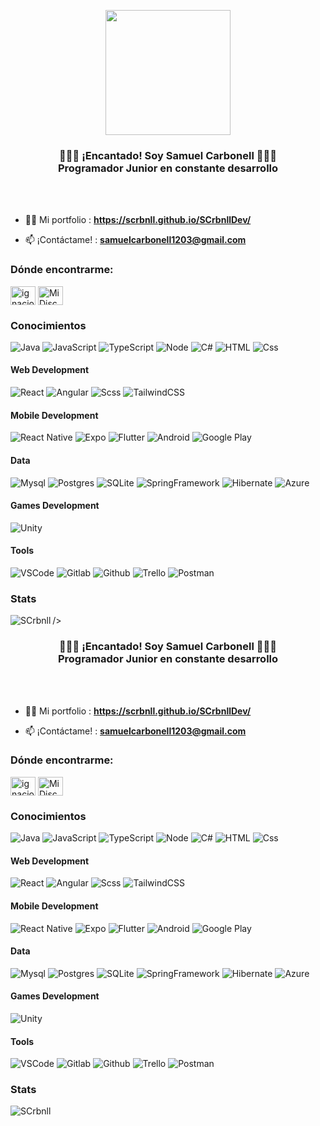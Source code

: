 <p align="center">
   <img align="center" width="200" src="https://scrbnll.github.io/SCrbnllDev/assets/myself-DgevRF3_.jpg" />
   <h3 align="center">👨🏻‍💻 ¡Encantado! Soy Samuel Carbonell 👨🏻‍💻<br />Programador Junior en constante desarrollo</h3>
   <br />
   <br />
   
   - 👨‍💻 Mi portfolio : **https://scrbnll.github.io/SCrbnllDev/**

   - 📫 ¡Contáctame! : **samuelcarbonell1203@gmail.com**
</p>

<h3 align="left">Dónde encontrarme:</h3>
<p align="left">
<a href="https://linkedin.com/in/samuu-crbnll" target="blank"><img align="center" src="https://raw.githubusercontent.com/rahuldkjain/github-profile-readme-generator/master/src/images/icons/Social/linked-in-alt.svg" alt="ignacio-lacruz-ba018a22b" height="30" width="40" /></a>
<a href="https://discord.com/users/720332640498221106" target="blank"><img align="center" src="https://www.svgrepo.com/show/353655/discord-icon.svg" alt="Mi Discord" height="30" width="40" /></a>
</p>

<h3>Conocimientos</h3>
<p>
   <img alt="Java" src="https://img.shields.io/badge/Java-ED8B00?style=for-the-badge&logo=openjdk&logoColor=white&style=flat" />
   <img alt="JavaScript" src="https://img.shields.io/badge/JavaScript-F7DF1E?logo=javascript&logoColor=white&style=flat" />
   <img alt="TypeScript" src="https://img.shields.io/badge/TypeScript-3178C6?logo=typescript&logoColor=white&style=flat" />
   <img alt="Node" src="https://img.shields.io/badge/Node.js-43853D?style=for-the-badge&logo=node.js&logoColor=white&style=flat" />
   <img alt="C#" src="https://img.shields.io/badge/C Sharp-00599C?style=for-the-badge&logo=csharp&logoColor=white&style=flat" />
   <img alt="HTML" src="https://img.shields.io/badge/HTML-E34F26?logo=html5&logoColor=white&style=flat" />
   <img alt="Css" src="https://img.shields.io/badge/CSS-1572B6?logo=css3&logoColor=white&style=flat" />
</p>
<h4>Web Development</h4>
<p>
   <img alt="React" src="https://img.shields.io/badge/React-20232A?style=for-the-badge&logo=react&logoColor=61DAFB&style=flat" />
   <img alt="Angular" src="https://img.shields.io/badge/Angular-c3002f?style=for-the-badge&logo=angular&logoColor=61DAFB&style=flat" />
   <img alt="Scss" src="https://img.shields.io/badge/Scss-CC6699?logo=sass&logoColor=white&style=flat" />
   <img alt="TailwindCSS" src="https://img.shields.io/badge/Tailwind CSS-38B2AC?&logo=tailwind+css&logoColor=white&style=flat"/>
   
</p>
</p>
<h4>Mobile Development</h4>
<p>
   <img alt="React Native" src="https://img.shields.io/badge/React_Native-20232A?style=for-the-badge&logo=react&logoColor=61DAFB&style=flat" />
   <img alt="Expo" src="https://img.shields.io/badge/Expo-1B1F23?style=for-the-badge&logo=expo&logoColor=white&style=flat" />
   <img alt="Flutter" src="https://img.shields.io/badge/Flutter-0553B1?style=for-the-badge&logo=flutter&logoColor=white&style=flat" />
   <img alt="Android" src="https://img.shields.io/badge/Android-3DDC84?style=for-the-badge&logo=android&logoColor=white&style=flat" />
   <img alt="Google Play" src="https://img.shields.io/badge/Google_Play-414141?style=for-the-badge&logo=google-play&logoColor=white&style=flat" />
</p>
   
<h4>Data</h4>
<p>
   <img alt="Mysql" src="https://img.shields.io/badge/MySQL-00000F?style=for-the-badge&logo=mysql&logoColor=white&style=flat" />  
   <img alt="Postgres" src="https://img.shields.io/badge/PostgreSQL-316192?style=for-the-badge&logo=postgresql&logoColor=white&style=flat" />
   <img alt="SQLite" src="https://img.shields.io/badge/SQLite-07405E?style=for-the-badge&logo=sqlite&logoColor=white&style=flat" />
   <img alt="SpringFramework" src="https://img.shields.io/badge/Spring Framework-007958?style=for-the-badge&logo=spring&logoColor=white&style=flat" />
   <img alt="Hibernate" src="https://img.shields.io/badge/Hibernate-5A5539?style=for-the-badge&logo=hibernate&logoColor=white&style=flat" />
   <img alt="Azure" src="https://img.shields.io/badge/Azure-07405E?style=for-the-badge&logo=microsoft-azure&logoColor=white&style=flat" />
</p>

<h4>Games Development</h4>
<p>
   <img alt="Unity" src="https://img.shields.io/badge/Unity-3A3A3A?style=for-the-badge&logo=unity&logoColor=61DAFB&style=flat" />
</p>

  <h4>Tools</h4>
<p>
   <img alt="VSCode" src="https://img.shields.io/badge/VSCode-00008B?style=for-the-badge&logo=visual-studio-code&logoColor=white&style=flat" />
   <img alt="Gitlab" src="https://img.shields.io/badge/GitLab-330F63?style=for-the-badge&logo=gitlab&logoColor=white&style=flat" />
   <img alt="Github" src="https://img.shields.io/badge/GitHub-100000?style=for-the-badge&logo=github&logoColor=white&style=flat" />
   <img alt="Trello" src="https://img.shields.io/badge/Trello-0052CC?style=for-the-badge&logo=trello&logoColor=white&style=flat" />
   <img alt="Postman" src="https://img.shields.io/badge/Postman-FF6C37?style=for-the-badge&logo=Postman&logoColor=white&style=flat" />
</p>


<h3>Stats</h3>
<p><img align="left" src="https://github-readme-stats.vercel.app/api/top-langs?username=SCrbnll&show_icons=true&theme=tokyonight&locale=es&layout=compact&bg_color=24273a&text_color=cad3f5&icon_color=c6a0f6&title_color=8bd5ca" alt="SCrbnll" /></p>
 />
   <h3 align="center">👨🏻‍💻 ¡Encantado! Soy Samuel Carbonell 👨🏻‍💻<br />Programador Junior en constante desarrollo</h3>
   <br />
   <br />
   
   - 👨‍💻 Mi portfolio : **https://scrbnll.github.io/SCrbnllDev/**

   - 📫 ¡Contáctame! : **samuelcarbonell1203@gmail.com**
</p>

<h3 align="left">Dónde encontrarme:</h3>
<p align="left">
<a href="https://linkedin.com/in/samuu-crbnll" target="blank"><img align="center" src="https://raw.githubusercontent.com/rahuldkjain/github-profile-readme-generator/master/src/images/icons/Social/linked-in-alt.svg" alt="ignacio-lacruz-ba018a22b" height="30" width="40" /></a>
<a href="https://discord.com/users/720332640498221106" target="blank"><img align="center" src="https://www.svgrepo.com/show/353655/discord-icon.svg" alt="Mi Discord" height="30" width="40" /></a>
</p>

<h3>Conocimientos</h3>
<p>
   <img alt="Java" src="https://img.shields.io/badge/Java-ED8B00?style=for-the-badge&logo=openjdk&logoColor=white&style=flat" />
   <img alt="JavaScript" src="https://img.shields.io/badge/JavaScript-F7DF1E?logo=javascript&logoColor=white&style=flat" />
   <img alt="TypeScript" src="https://img.shields.io/badge/TypeScript-3178C6?logo=typescript&logoColor=white&style=flat" />
   <img alt="Node" src="https://img.shields.io/badge/Node.js-43853D?style=for-the-badge&logo=node.js&logoColor=white&style=flat" />
   <img alt="C#" src="https://img.shields.io/badge/C Sharp-00599C?style=for-the-badge&logo=csharp&logoColor=white&style=flat" />
   <img alt="HTML" src="https://img.shields.io/badge/HTML-E34F26?logo=html5&logoColor=white&style=flat" />
   <img alt="Css" src="https://img.shields.io/badge/CSS-1572B6?logo=css3&logoColor=white&style=flat" />
</p>
<h4>Web Development</h4>
<p>
   <img alt="React" src="https://img.shields.io/badge/React-20232A?style=for-the-badge&logo=react&logoColor=61DAFB&style=flat" />
   <img alt="Angular" src="https://img.shields.io/badge/Angular-c3002f?style=for-the-badge&logo=angular&logoColor=61DAFB&style=flat" />
   <img alt="Scss" src="https://img.shields.io/badge/Scss-CC6699?logo=sass&logoColor=white&style=flat" />
   <img alt="TailwindCSS" src="https://img.shields.io/badge/Tailwind CSS-38B2AC?&logo=tailwind+css&logoColor=white&style=flat"/>
   
</p>
</p>
<h4>Mobile Development</h4>
<p>
   <img alt="React Native" src="https://img.shields.io/badge/React_Native-20232A?style=for-the-badge&logo=react&logoColor=61DAFB&style=flat" />
   <img alt="Expo" src="https://img.shields.io/badge/Expo-1B1F23?style=for-the-badge&logo=expo&logoColor=white&style=flat" />
   <img alt="Flutter" src="https://img.shields.io/badge/Flutter-0553B1?style=for-the-badge&logo=flutter&logoColor=white&style=flat" />
   <img alt="Android" src="https://img.shields.io/badge/Android-3DDC84?style=for-the-badge&logo=android&logoColor=white&style=flat" />
   <img alt="Google Play" src="https://img.shields.io/badge/Google_Play-414141?style=for-the-badge&logo=google-play&logoColor=white&style=flat" />
</p>
   
<h4>Data</h4>
<p>
   <img alt="Mysql" src="https://img.shields.io/badge/MySQL-00000F?style=for-the-badge&logo=mysql&logoColor=white&style=flat" />  
   <img alt="Postgres" src="https://img.shields.io/badge/PostgreSQL-316192?style=for-the-badge&logo=postgresql&logoColor=white&style=flat" />
   <img alt="SQLite" src="https://img.shields.io/badge/SQLite-07405E?style=for-the-badge&logo=sqlite&logoColor=white&style=flat" />
   <img alt="SpringFramework" src="https://img.shields.io/badge/Spring Framework-007958?style=for-the-badge&logo=spring&logoColor=white&style=flat" />
   <img alt="Hibernate" src="https://img.shields.io/badge/Hibernate-5A5539?style=for-the-badge&logo=hibernate&logoColor=white&style=flat" />
   <img alt="Azure" src="https://img.shields.io/badge/Azure-07405E?style=for-the-badge&logo=microsoft-azure&logoColor=white&style=flat" />
</p>

<h4>Games Development</h4>
<p>
   <img alt="Unity" src="https://img.shields.io/badge/Unity-3A3A3A?style=for-the-badge&logo=unity&logoColor=61DAFB&style=flat" />
</p>

  <h4>Tools</h4>
<p>
   <img alt="VSCode" src="https://img.shields.io/badge/VSCode-00008B?style=for-the-badge&logo=visual-studio-code&logoColor=white&style=flat" />
   <img alt="Gitlab" src="https://img.shields.io/badge/GitLab-330F63?style=for-the-badge&logo=gitlab&logoColor=white&style=flat" />
   <img alt="Github" src="https://img.shields.io/badge/GitHub-100000?style=for-the-badge&logo=github&logoColor=white&style=flat" />
   <img alt="Trello" src="https://img.shields.io/badge/Trello-0052CC?style=for-the-badge&logo=trello&logoColor=white&style=flat" />
   <img alt="Postman" src="https://img.shields.io/badge/Postman-FF6C37?style=for-the-badge&logo=Postman&logoColor=white&style=flat" />
</p>


<h3>Stats</h3>
<p><img align="left" src="https://github-readme-stats.vercel.app/api/top-langs?username=SCrbnll&show_icons=true&theme=tokyonight&locale=es&layout=compact&bg_color=24273a&text_color=cad3f5&icon_color=c6a0f6&title_color=8bd5ca" alt="SCrbnll" /></p>
